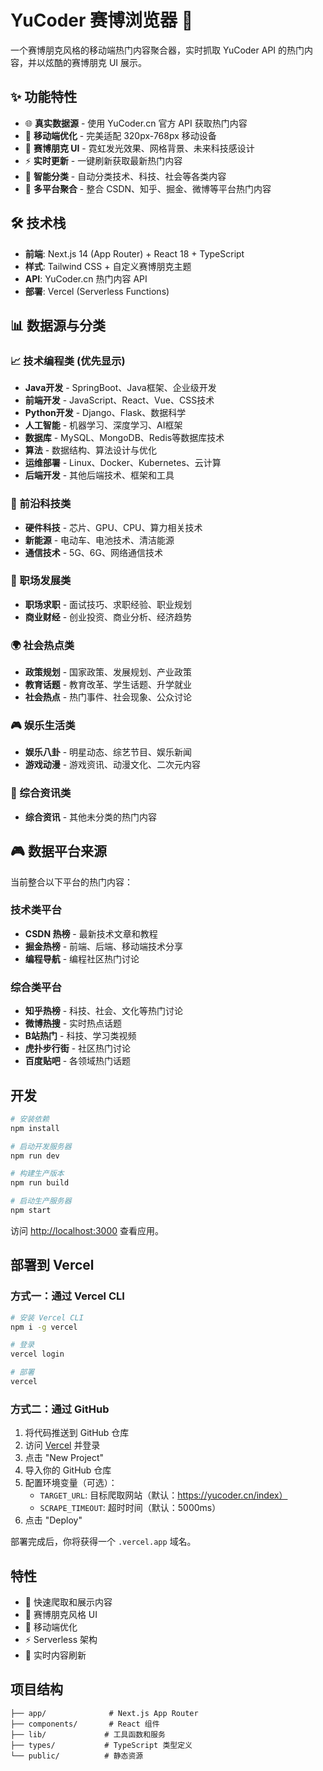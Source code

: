 # YuCoder 赛博浏览器 🚀

一个赛博朋克风格的移动端热门内容聚合器，实时抓取 YuCoder API 的热门内容，并以炫酷的赛博朋克 UI 展示。

## ✨ 功能特性

- 🌐 **真实数据源** - 使用 YuCoder.cn 官方 API 获取热门内容
- 📱 **移动端优化** - 完美适配 320px-768px 移动设备
- 🎨 **赛博朋克 UI** - 霓虹发光效果、网格背景、未来科技感设计
- ⚡ **实时更新** - 一键刷新获取最新热门内容
- 🎯 **智能分类** - 自动分类技术、科技、社会等各类内容
- 🔄 **多平台聚合** - 整合 CSDN、知乎、掘金、微博等平台热门内容

## 🛠️ 技术栈

- **前端**: Next.js 14 (App Router) + React 18 + TypeScript
- **样式**: Tailwind CSS + 自定义赛博朋克主题
- **API**: YuCoder.cn 热门内容 API
- **部署**: Vercel (Serverless Functions)

## 📊 数据源与分类

### 📈 技术编程类 (优先显示)
- **Java开发** - SpringBoot、Java框架、企业级开发
- **前端开发** - JavaScript、React、Vue、CSS技术
- **Python开发** - Django、Flask、数据科学
- **人工智能** - 机器学习、深度学习、AI框架
- **数据库** - MySQL、MongoDB、Redis等数据库技术
- **算法** - 数据结构、算法设计与优化
- **运维部署** - Linux、Docker、Kubernetes、云计算
- **后端开发** - 其他后端技术、框架和工具

### 🔬 前沿科技类
- **硬件科技** - 芯片、GPU、CPU、算力相关技术
- **新能源** - 电动车、电池技术、清洁能源
- **通信技术** - 5G、6G、网络通信技术

### 💼 职场发展类
- **职场求职** - 面试技巧、求职经验、职业规划
- **商业财经** - 创业投资、商业分析、经济趋势

### 🌍 社会热点类
- **政策规划** - 国家政策、发展规划、产业政策
- **教育话题** - 教育改革、学生话题、升学就业
- **社会热点** - 热门事件、社会现象、公众讨论

### 🎮 娱乐生活类
- **娱乐八卦** - 明星动态、综艺节目、娱乐新闻
- **游戏动漫** - 游戏资讯、动漫文化、二次元内容

### 📰 综合资讯类
- **综合资讯** - 其他未分类的热门内容

## 🎮 数据平台来源

当前整合以下平台的热门内容：

### 技术类平台
- **CSDN 热榜** - 最新技术文章和教程
- **掘金热榜** - 前端、后端、移动端技术分享
- **编程导航** - 编程社区热门讨论

### 综合类平台
- **知乎热榜** - 科技、社会、文化等热门讨论
- **微博热搜** - 实时热点话题
- **B站热门** - 科技、学习类视频
- **虎扑步行街** - 社区热门讨论
- **百度贴吧** - 各领域热门话题

## 开发

```bash
# 安装依赖
npm install

# 启动开发服务器
npm run dev

# 构建生产版本
npm run build

# 启动生产服务器
npm start
```

访问 [http://localhost:3000](http://localhost:3000) 查看应用。

## 部署到 Vercel

### 方式一：通过 Vercel CLI

```bash
# 安装 Vercel CLI
npm i -g vercel

# 登录
vercel login

# 部署
vercel
```

### 方式二：通过 GitHub

1. 将代码推送到 GitHub 仓库
2. 访问 [Vercel](https://vercel.com) 并登录
3. 点击 "New Project"
4. 导入你的 GitHub 仓库
5. 配置环境变量（可选）：
   - `TARGET_URL`: 目标爬取网站（默认：https://yucoder.cn/index）
   - `SCRAPE_TIMEOUT`: 超时时间（默认：5000ms）
6. 点击 "Deploy"

部署完成后，你将获得一个 `.vercel.app` 域名。

## 特性

- 🚀 快速爬取和展示内容
- 🎨 赛博朋克风格 UI
- 📱 移动端优化
- ⚡ Serverless 架构
- 🔄 实时内容刷新

## 项目结构

```
├── app/              # Next.js App Router
├── components/       # React 组件
├── lib/             # 工具函数和服务
├── types/           # TypeScript 类型定义
└── public/          # 静态资源
```
